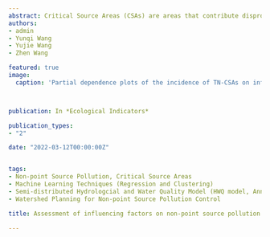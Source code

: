 ```yaml
---
abstract: Critical Source Areas (CSAs) are areas that contribute disproportionate high levels of non-point source (NPS) pollution to receiving waters, and their occurrence is the result of the complex interaction between the factors related to the sources and transport processes of NPS pollution. A systematic understanding of how these influencing factors affect CSAs is essential for successful watershed management. In this study, we applied a statistical data mining technique boosted regression tree model to quantify the contribution of eight influencing factors (soil type, slope, elevation, RUSLE LS factor, RUSLE K factor, runoff, fertilizer application rate and land use) on two types of CSAs (TN-CSAs and TP-CSAs), as well as the marginal effects and potential thresholds of influencing factors on the occurrence of CSAs. Results show that land use (37.35%, 25.03%), fertilizer application (36.93%, 57.83%) and soil type (17.59%, 13.70%) have higher importance in determining the occurrence of TN-CSAs and TP-CSAs; and the incidence of TN-CSAs is positively correlated with most factors before the threshold for each influencing factor, after which the marginal effect largely level off or drop slightly; TP-CSAs have essentially the same characteristics as TN-CSAs, but TP-CSAs are more likely to occur in areas with an annual runoff of around 244.92 mm. In addition, this study discussed the application of machine learning techniques in predicting CSAs under climate change without physical-based models, as well as a preliminary watershed management planning for NPS pollution control in the study watershed. These results provided important information for nutrient management regulations.
authors:
- admin
- Yunqi Wang
- Yujie Wang
- Zhen Wang

featured: true
image:
  caption: 'Partial dependence plots of the incidence of TN-CSAs on influencing factors'



publication: In *Ecological Indicators*

publication_types:
- "2"

date: "2022-03-12T00:00:00Z"


tags:
- Non-point Source Pollution, Critical Source Areas
- Machine Learning Techniques (Regression and Clustering)
- Semi-distributed Hydrologcial and Water Quality Model (HWQ model, AnnAGNPS)
- Watershed Planning for Non-point Source Pollution Control

title: Assessment of influencing factors on non-point source pollution critical source areas in an agricultural watershed (Still Revising... really a substantive revision...PLEASE PLEASE Accpet!!!!!!! :)

---
```


